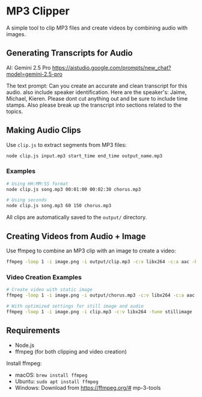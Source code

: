 # MP3 Clipper

A simple tool to clip MP3 files and create videos by combining audio with images.

## Generating Transcripts for Audio

AI: Gemini 2.5 Pro
https://aistudio.google.com/prompts/new_chat?model=gemini-2.5-pro

The text prompt: Can you create an accurate and clean transcript for this audio. also include speaker identification. Here are the speaker's: Jaime, Michael, Kieren. Please dont cut anything out and be sure to include time stamps. Also please break up the transcript into sections related to the topics.

## Making Audio Clips

Use `clip.js` to extract segments from MP3 files:

```bash
node clip.js input.mp3 start_time end_time output_name.mp3
```

### Examples

```bash
# Using HH:MM:SS format
node clip.js song.mp3 00:01:00 00:02:30 chorus.mp3

# Using seconds
node clip.js song.mp3 60 150 chorus.mp3
```

All clips are automatically saved to the `output/` directory.

## Creating Videos from Audio + Image

Use ffmpeg to combine an MP3 clip with an image to create a video:

```bash
ffmpeg -loop 1 -i image.png -i output/clip.mp3 -c:v libx264 -c:a aac -b:a 192k -shortest output/video.mp4
```

### Video Creation Examples

```bash
# Create video with static image
ffmpeg -loop 1 -i image.png -i output/chorus.mp3 -c:v libx264 -c:a aac -b:a 192k -shortest output/chorus_video.mp4

# With optimized settings for still image and audio
ffmpeg -loop 1 -i image.png -i clip.mp3 -c:v libx264 -tune stillimage -c:a aac -b:a 192k -shortest -pix_fmt yuv420p output.mp4
```

## Requirements

- Node.js
- ffmpeg (for both clipping and video creation)

Install ffmpeg:
- macOS: `brew install ffmpeg`
- Ubuntu: `sudo apt install ffmpeg`
- Windows: Download from https://ffmpeg.org/# mp-3-tools
